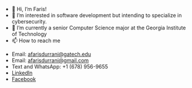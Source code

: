 - 👋 Hi, I’m Faris!
- 👀 I’m interested in software development but intending to specialize in cybersecurity.
- 🌱 I’m currently a senior Computer Science major at the Georgia Institute of Technology
- 📫 How to reach me 
* Email: [afarisdurrani@gatech.edu](mailto:afarisdurrani@gatech.edu)
* Email: [afarisdurrani@gmail.com](mailto:afarisdurrani@gmail.com)
* Text and WhatsApp: +1 (678) 956-9655
* [LinkedIn](https://www.linkedin.com/in/farisdurrani/)
* [Facebook](https://www.facebook.com/FarisDurrani19/)

<!---
farisdurrani/farisdurrani is a ✨ special ✨ repository because its `README.md` (this file) appears on your GitHub profile.
You can click the Preview link to take a look at your changes.
--->
